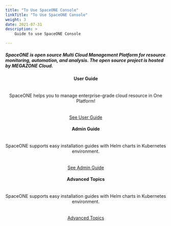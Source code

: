 ```yaml
---
title: "To Use SpaceONE Console"
linkTitle: "To Use SpaceONE Console"
weight: 3
date: 2021-07-31
description: >
    Guide to use SpaceONE Console

---
```


<section id="users">
    <h5>SpaceONE is open source Multi Cloud Management Platform for resource monitoring, automation, and analysis. The open source project is hosted by MEGAZONE Cloud.</h5>
    <div class="col-container">
      <div class="col-nav">
        <center>
          <h4>
            <b>User Guide</b>
          </h4>
          <br>SpaceONE helps you to manage enterprise-grade cloud resource in One Platform!
          <br><br><br>
          <a href="/docs/guides/user_guide" class="button">See User Guide</a>
        </center>
      </div>
      <div class="col-nav">
        <center>
          <h4>
            <b>Admin Guide</b>
          </h4>
          <br>SpaceONE supports easy installation guides with Helm charts in Kubernetes environment.
          <br><br><br>
          <a href="/docs/guides/install_guide" class="button">See Admin Guide</a>
        </center>
      </div>
      <div class="col-nav">
        <center>
          <h4>
            <b>Advanced Topics</b>
          </h4>
          <br>SpaceONE supports easy installation guides with Helm charts in Kubernetes environment.
          <br><br><br>
          <a href="/docs/guides/install_guide" class="button">Advanced Topics</a>
        </center>
      </div>
    </div>
</section>

<style>
    {{< include "partner-style.css" >}}
</style>

